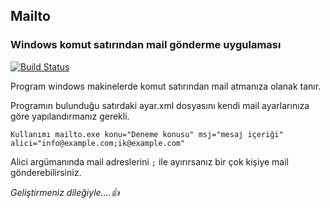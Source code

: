 ## Mailto
### Windows komut satırından mail gönderme uygulaması
[![Build Status](http://www.ramazantufekci.com/favicon.png)](http://www.ramazantufekci.com/windows-komut-satirindan-mail-atmak/)

Program windows makinelerde komut satırından mail atmanıza olanak tanır.

Programın bulunduğu satırdaki ayar.xml dosyasını kendi mail ayarlarınıza göre yapılandırmanız gerekli.
```
Kullanımı mailto.exe konu="Deneme konusu" msj="mesaj içeriği" alici="info@example.com;ik@example.com"
```
Alici argümanında mail adreslerini `;` ile ayırırsanız bir çok kişiye mail gönderebilirsiniz.

*Geliştirmeniz dileğiyle....:+1:* 
